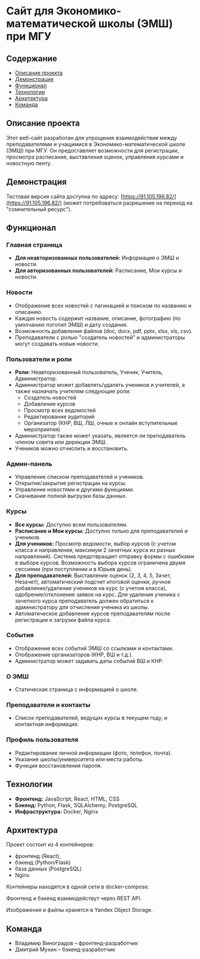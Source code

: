 # Сайт для Экономико-математической школы (ЭМШ) при МГУ

## Содержание

- [Описание проекта](#описание-проекта)
- [Демонстрация](#демонстрация)
- [Функционал](#функционал)
- [Технологии](#технологии)
- [Архитектура](#архитектура)
- [Команда](#команда)

## Описание проекта

Этот веб-сайт разработан для упрощения взаимодействия между преподавателями и учащимися в Экономико-математической
школе (ЭМШ) при МГУ. Он предоставляет возможности для регистрации, просмотра расписания, выставления оценок, управления
курсами и новостную ленту.

## Демонстрация

Тестовая версия сайта доступна по адресу: [https://91.105.196.82/](https://91.105.196.82/) (может потребоваться
разрешение на переход на "сомнительный ресурс").

## Функционал

### Главная страница

- **Для неавторизованных пользователей:** Информация о ЭМШ и новости.
- **Для авторизованных пользователей:** Расписание, Мои курсы и новости.

### Новости

- Отображение всех новостей с пагинацией и поиском по названию и описанию.
- Каждая новость содержит название, описание, фотографию (по умолчанию логотип ЭМШ) и дату создания.
- Возможность добавления файлов (doc, docx, pdf, pptx, xlsx, xls, csv).
- Преподаватели с ролью "создатель новостей" и администраторы могут создавать новые новости.

### Пользователи и роли

- **Роли:** Неавторизованный пользователь, Ученик, Учитель, Администратор.
- Администратор может добавлять/удалять учеников и учителей, а также назначать учителям следующие роли:
    - Создатель новостей
    - Добавление курсов
    - Просмотр всех ведомостей
    - Редактирование аудиторий
    - Организатор (КНР, ВШ, ЛШ, очные и онлайн вступительные мероприятия)
- Администратор также может указать, является ли преподаватель членом совета или дирекции ЭМШ.
- Учеников можно отчислить и восстановить.

### Админ-панель

- Управление списком преподавателей и учеников.
- Открытие/закрытие регистрации на курсы.
- Управление новостями и другими функциями.
- Скачивание полной выгрузки базы данных.

### Курсы

- **Все курсы:** Доступно всем пользователям.
- **Расписание и Мои курсы:** Доступно только для преподавателей и учеников.
- **Для учеников:** Просмотр ведомости, выбор курсов (с учетом класса и направления, максимум 2 зачетных курса из разных
  направлений). Система предотвращает отправку формы с ошибками в выборе курсов. Возможность выбора курсов ограничена
  двумя сессиями (при поступлении и в Юрьев день).
- **Для преподавателей:** Выставление оценок (2, 3, 4, 5, Зачет, Незачет), автоматический подсчет итоговой оценки,
  ручное добавление/удаление учеников на курс (с учетом класса), одобрение/отклонение заявок на курс. Для удаления
  ученика с зачетного курса преподаватель должен обратиться к администратору для отчисления ученика из школы.
- Автоматическое добавление курсов преподавателям после регистрации и загрузки файла курса.

### События

- Отображение всех событий ЭМШ со ссылками и контактами.
- Отображение организаторов (КНР, ВШ и т.д.).
- Администратор может задавать даты событий ВШ и КНР.

### О ЭМШ

- Статическая страница с информацией о школе.

### Преподаватели и контакты

- Список преподавателей, ведущих курсы в текущем году, и контактная информация.

### Профиль пользователя

- Редактирование личной информации (фото, телефон, почта).
- Указание школы/университета или места работы.
- Функция восстановления пароля.

## Технологии

- **Фронтенд:** JavaScript, React, HTML, CSS  
- **Бэкенд:** Python, Flask, SQLAlchemy, PostgreSQL
- **Инфраструктура:** Docker, Nginx

## Архитектура

Проект состоит из 4 контейнеров: 
- фронтенд (React),
- бэкенд (Python/Flask)
- база данных (PostgreSQL)
- Nginx

Контейнеры находятся в одной сети в docker-compose. 

Фронтенд и бэкенд взаимодействут через REST API.

Изображения и файлы хранятся в Yandex Object Storage.

## Команда

- Владимир Виноградов – фронтенд-разработчик
- Дмитрий Мухин – бэкенд-разработчик